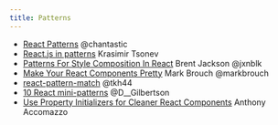 ```yaml
---
title: Patterns
---
```


* [React Patterns](http://reactpatterns.com) @chantastic
* [React.js in patterns](http://krasimirtsonev.com/blog/article/react-js-in-design-patterns) Krasimir Tsonev
* [Patterns For Style Composition In React](http://jxnblk.com/writing/posts/patterns-for-style-composition-in-react) Brent Jackson @jxnblk
* [Make Your React Components Pretty](https://medium.com/walmartlabs/make-your-react-components-pretty-a1ae4ec0f56e#.ctwfvx379) Mark Brouch @markbrouch
* [react-pattern-match](https://twitter.com/tkh44/status/827605381337735168/photo/1) @tkh44
* [10 React mini-patterns](https://hackernoon.com/10-react-mini-patterns-c1da92f068c5#.nz1zzh6qf) @D__Gilbertson
* [Use Property Initializers for Cleaner React Components](https://www.fullstackreact.com/articles/use-property-initializers-for-cleaner-react-components) Anthony Accomazzo
